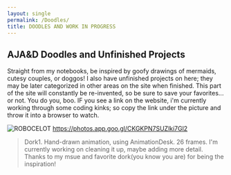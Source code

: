 ```yaml
---
layout: single
permalink: /Doodles/
title: DOODLES AND WORK IN PROGRESS
---
```

## AJA&D Doodles and Unfinished Projects
Straight from my notebooks, be inspired by goofy drawings of mermaids, cutesy couples, or doggos! I also have unfinished projects on here; they may be later categorized in other areas on the site when finished. This part of the site will constantly be re-invented, so be sure to save your favorites... or not. You do you, boo. IF you see a link on the website, i'm currently working through some coding kinks; so copy the link under the picture and throw it into a browser to watch.

![ROBOCELOT](/great_gatsbys/E72845EE-7610-4067-8C36-FC2635572018.jpeg)
https://photos.app.goo.gl/CKGKPN7SUZlki7Gl2

>Dork1. Hand-drawn animation, using AnimationDesk. 26 frames. I'm currently working on cleaning it up, maybe adding more detail. Thanks to my msue and favorite dork(you know you are) for being the inspiration!
